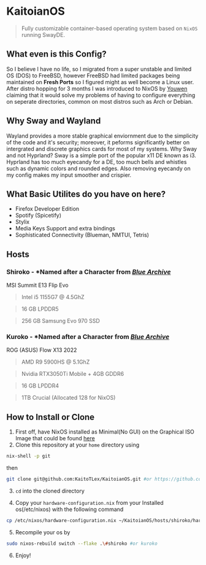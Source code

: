 # KaitoianOS
> Fully customizable container-based operating system based on ```NixOS``` running SwayDE. 
## What even is this Config?
So I believe I have no life, so I migrated from a super unstable and limited OS (DOS) to FreeBSD, however FreeBSD had limited packages being maintained on **Fresh Ports** so I figured might as well become a Linux user. After distro hopping for 3 months I was introduced to NixOS by [Youwen](https://web.youwen.dev) claiming that it would solve my problems of having to configure everything on seperate directories, common on most distros such as Arch or Debian. 
## Why Sway and Wayland
Wayland provides a more stable graphical enviornment due to the simplicity of the code and it's security; moreover, it peforms significantly better on intergrated and discrete graphics cards for most of my systems. Why Sway and not Hyprland? Sway is a simple port of the popular x11 DE known as i3. Hyprland has too much eyecandy for a DE, too much bells and whistles such as dynamic colors and rounded edges. Also removing eyecandy on my config makes my input smoother and crispier. 
## What Basic Utilites do you have on here? 
- Firefox Developer Edition
- Spotify (Spicetify)
- Stylix
- Media Keys Support and extra bindings
- Sophisticated Connectivity (Blueman, NMTUI, Tetris)
## Hosts
### Shiroko - *Named after a Character from [*Blue Archive*](https://schaledb.com/student/shiroko)
MSI Summit E13 Flip Evo
> Intel i5 1155G7 @ 4.5GhZ

> 16 GB LPDDR5

> 256 GB Samsung Evo 970 SSD

### Kuroko - *Named after a Character from [*Blue Archive*](https://bluearchive.fandom.com/wiki/Shiroko_Terror)
ROG (ASUS) Flow X13 2022
> AMD R9 5900HS @ 5.1GhZ

> Nvidia RTX3050Ti Mobile + 4GB GDDR6

> 16 GB LPDDR4

> 1TB Crucial (Allocated 128 for NixOS)

## How to Install or Clone

1. First off, have NixOS installed as Minimal(No GUI) on the Graphical ISO Image that could be found [here](https://nixos.org/download/#nix-install-linux)
2. Clone this repository at your `home` directory using 

```sh
nix-shell -p git
```
then 
```sh
git clone git@github.com:KaitoTLex/KaitoianOS.git #or https://github.com/KaitoTLex/KaitoianOS.git if you're weird
```

3. `cd` into the cloned directory

4. Copy your `hardware-configuration.nix` from your Installed os(/etc/nixos) with the following command

```sh
cp /etc/nixos/hardware-configuration.nix ~/KaitoianOS/hosts/shiroko/hardware-configuration.nix #or kuroko if you have an Nvidia Graphics Card
```

5. Recompile your os by 
```sh
sudo nixos-rebuild switch --flake .\#shiroko #or kuroko
```
6. Enjoy!

